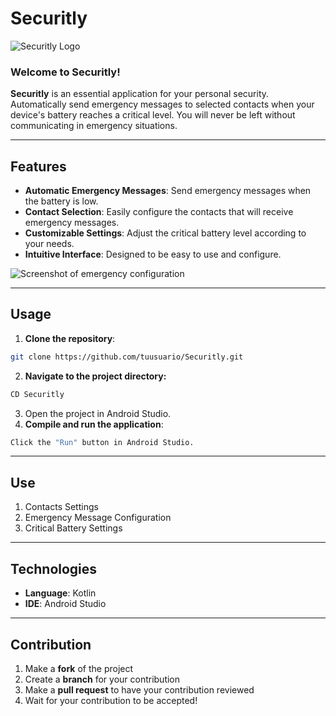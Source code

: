 # Securitly

![Securitly Logo](https://play-lh.googleusercontent.com/VGKWrvEVcqw864WlSE5YXvXQvCLOw1JsvMetG6RpaMf0G3JSMO1qb3-KtOzHzQBD_Gc=w416-h235-rw)

### Welcome to **Securitly**!

**Securitly** is an essential application for your personal security. Automatically send emergency messages to selected contacts when your device's battery reaches a critical level. You will never be left without communicating in emergency situations.

---

## Features

- **Automatic Emergency Messages**: Send emergency messages when the battery is low.
- **Contact Selection**: Easily configure the contacts that will receive emergency messages.
- **Customizable Settings**: Adjust the critical battery level according to your needs.
- **Intuitive Interface**: Designed to be easy to use and configure.

![Screenshot of emergency configuration](https://adrian-palacios.netlify.app/projects/securitly.webp)

---

## Usage

1. **Clone the repository**:
 ```sh
 git clone https://github.com/tuusuario/Securitly.git
 ```
2. **Navigate to the project directory:**
 ```sh
 CD Securitly
 ```
3. Open the project in Android Studio.
4. **Compile and run the application**:
 ```sh
 Click the "Run" button in Android Studio.
 ```

---

## Use

1. Contacts Settings
2. Emergency Message Configuration
3. Critical Battery Settings

---

## Technologies

- **Language**: Kotlin
- **IDE**: Android Studio

---

## Contribution

1. Make a **fork** of the project
2. Create a **branch** for your contribution
3. Make a **pull request** to have your contribution reviewed
4. Wait for your contribution to be accepted!
